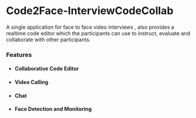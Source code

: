 # Code2Face-InterviewCodeCollab
A single application for face to face video interviews , also provides a realtime code editor which the participants can use to instruct, evaluate and collaborate with other participants.


### Features
- #### Collaborative Code Editor
- #### Video Calling
- #### Chat
- #### Face Detection and Monitoring
